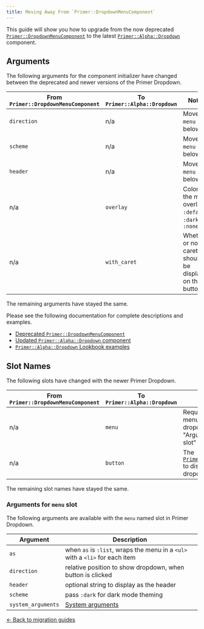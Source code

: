 ```yaml
---
title: Moving Away From `Primer::DropdownMenuComponent`
---
```


This guide will show you how to upgrade from the now deprecated
[`Primer::DropdownMenuComponent`](https://primer.style/view-components/components/dropdownmenu)
to the latest [`Primer::Alpha::Dropdown`](https://primer.style/view-components/components/alpha/dropdown)
component.

## Arguments

The following arguments for the component initializer have changed between the deprecated and newer versions
of the Primer Dropdown.

| From `Primer::DropdownMenuComponent` | To `Primer::Alpha::Dropdown` | Notes |
|--------------------------------------|------------------------------|-------|
| `direction` | n/a          | Moved to `menu` slot, below                                |
| `scheme`    | n/a          | Moved to `menu` slot, below                                |
| `header`    | n/a          | Moved to `menu` slot, below                                |
| n/a         | `overlay`    | Color of the menu overlay: `:default`, `:dark`, or `:none` |
| n/a         | `with_caret` | Whether or not a caret should be displayed on the button   |

The remaining arguments have stayed the same. 

Please see the following documentation for complete descriptions and examples.

* [Deprecated `Primer::DropdownMenuComponent`](https://primer.style/view-components/components/dropdownmenu)
* [Updated `Primer::Alpha::Dropdown` component](https://primer.style/view-components/components/alpha/dropdown)
* [`Primer::Alpha::Dropdown` Lookbook examples](https://primer.style/view-components/lookbook/inspect/primer/alpha/dropdown/default)

## Slot Names

The following slots have changed with the newer Primer Dropdown.

| From `Primer::DropdownMenuComponent` | To `Primer::Alpha::Dropdown` | Notes |
|--------------------------------------|------------------------------|-------|
| n/a | `menu`   | Required context menu for the dropdown. See the "Arguments for `menu` slot" section, below |
| n/a | `button` | The [`Primer::Beta::Button`](https://primer.style/view-components/components/beta/button) to display for the dropdown action |

The remaining slot names have stayed the same.

### Arguments for `menu` slot

The following arguments are available with the `menu` named slot in Primer Dropdown.

| Argument    | Description |
|-------------|-------------|
| `as`               | when `as` is `:list`, wraps the menu in a `<ul>` with a `<li>` for each item |
| `direction`        | relative position to show dropdown, when button is clicked                   |
| `header`           | optional string to display as the header                                     |
| `scheme`           | pass `:dark` for dark mode theming                                           |
| `system_arguments` | [System arguments](https://primer.style/view-components/system-arguments)    |

[&larr; Back to migration guides](https://primer.style/view-components/migration)


